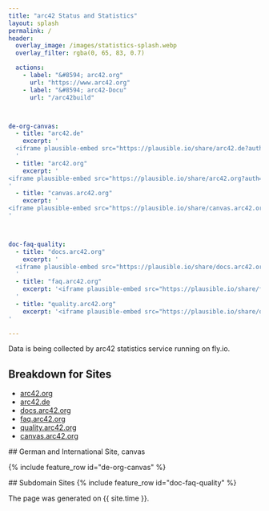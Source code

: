 ```yaml
---
title: "arc42 Status and Statistics"
layout: splash
permalink: /
header:
  overlay_image: /images/statistics-splash.webp
  overlay_filter: rgba(0, 65, 83, 0.7)

  actions:
    - label: "&#8594; arc42.org"
      url: "https://www.arc42.org"
    - label: "&#8594; arc42-Docu"
      url: "/arc42build"



de-org-canvas:
  - title: "arc42.de"
    excerpt: '
  <iframe plausible-embed src="https://plausible.io/share/arc42.de?auth=IYzUmMI8s2PYKgggJhO7q&embed=true&theme=light" height="1600" frameborder="0" loading="lazy" style="width: 1px; min-width: 100%; height: 1600px;"></iframe>
  '
  - title: "arc42.org"
    excerpt: '
<iframe plausible-embed src="https://plausible.io/share/arc42.org?auth=tNNpNN0VqPh9xbjkaEPrx&embed=true&theme=light" frameborder="0" loading="lazy" style="width: 1px; min-width: 100%; height: 1600px;"></iframe>
'
  - title: "canvas.arc42.org"
    excerpt: '
<iframe plausible-embed src="https://plausible.io/share/canvas.arc42.org?auth=sAJkIzBTeFg-a5ndJenA4&embed=true&theme=light" scrolling="no" frameborder="0" loading="lazy" style="width: 1px; min-width: 100%; height: 1600px;"></iframe>
'



doc-faq-quality:
  - title: "docs.arc42.org"
    excerpt: '
  <iframe plausible-embed src="https://plausible.io/share/docs.arc42.org?auth=D_6pSvlKkq_hTlttpTOtz&embed=true&theme=light" heigth="1600" frameborder="0" loading="lazy" style="width: 1px; min-width: 100%;height: 1600px;"></iframe>
  '
  - title: "faq.arc42.org"
    excerpt: '<iframe plausible-embed src="https://plausible.io/share/faq.arc42.org?auth=wc065ryr-3YNoYFluaqGh&embed=true&theme=light" scrolling="no" frameborder="0" loading="lazy" style="width: 1px; min-width: 100%; height: 1600px;"></iframe>
  '
  - title: "quality.arc42.org"
    excerpt: '<iframe plausible-embed src="https://plausible.io/share/quality.arc42.org?auth=cjoKlapPdw3czFugGy6jM&embed=true&theme=light" scrolling="no" frameborder="0" loading="lazy" style="width: 1px; min-width: 100%; height: 1600px;"></iframe>
'

---
```



<div hx-get="https://arc42-stats.fly.dev/statsTable"
     hx-trigger="load delay"
     hx-swap="outerHTML"
     hx-target="#statsTable">
</div>


<!-- the following div will be swapped with the HTML generated by the backend API -->

<div id="statsTable">

Data is being collected by arc42 statistics service running on fly.io.

</div>

## Breakdown for Sites

* [arc42.org](#de-org-canvas)
* [arc42.de](#de-org-canvas)
* [docs.arc42.org](#doc-faq-quality)
* [faq.arc42.org](#doc-faq-quality)
* [quality.arc42.org](#doc-faq-quality)
* [canvas.arc42.org](#de-org-canvas)

<a id="de-org-canvas"/>
## German and International Site, canvas

{% include feature_row id="de-org-canvas" %}


<a id="doc-faq-quality"/>
## Subdomain Sites
{% include feature_row id="doc-faq-quality" %}



The page was generated on {{ site.time }}.

<!-- enable table sorting -->

<script>
document.body.addEventListener('htmx:load', function(event) {
        if (event.target.id === 'sortableStatsTable') {
            $('#sortableStatsTable').DataTable({
                info:false,
                searching: false,
                paging: false,
                ordering: true,
                language: {"decimal": "-", "thousands": "." },
               columnDefs: [{ orderable: false, targets: [] }] 
            });
        }
    });
</script>
